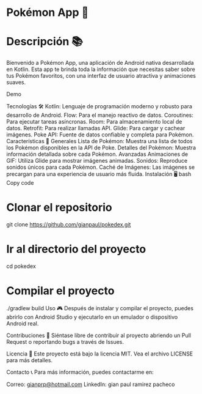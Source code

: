 # Pokémon App 🌟
# Descripción 📚
Bienvenido a Pokémon App, una aplicación de Android nativa desarrollada en Kotlin. Esta app te brinda toda la información que necesitas saber sobre tus Pokémon favoritos, con una interfaz de usuario atractiva y animaciones suaves.

Demo

Tecnologías 🛠️
Kotlin: Lenguaje de programación moderno y robusto para desarrollo de Android.
Flow: Para el manejo reactivo de datos.
Coroutines: Para ejecutar tareas asíncronas.
Room: Para almacenamiento local de datos.
Retrofit: Para realizar llamadas API.
Glide: Para cargar y cachear imágenes.
Poke API: Fuente de datos confiable y completa para Pokémon.
Características 🌈
Generales
Lista de Pokémon: Muestra una lista de todos los Pokémon disponibles en la API de Poke.
Detalles del Pokémon: Muestra información detallada sobre cada Pokémon.
Avanzadas
Animaciones de GIF: Utiliza Glide para mostrar imágenes animadas.
Sonidos: Reproduce sonidos únicos para cada Pokémon.
Caché de Imágenes: Las imágenes se precargan para una experiencia de usuario más fluida.
Instalación 🖥️
bash
Copy code
# Clonar el repositorio
git clone https://github.com/gianpaul/pokedex.git

# Ir al directorio del proyecto
cd pokedex

# Compilar el proyecto
./gradlew build
Uso 🎮
Después de instalar y compilar el proyecto, puedes abrirlo con Android Studio y ejecutarlo en un emulador o dispositivo Android real.

Contribuciones 🤝
Siéntase libre de contribuir al proyecto abriendo un Pull Request o reportando bugs a través de Issues.

Licencia 📝
Este proyecto está bajo la licencia MIT. Vea el archivo LICENSE para más detalles.

Contacto 📞
Para más información, puedes contactarme en:

Correo: gianprp@hotmail.com
LinkedIn: gian paul ramirez pacheco
